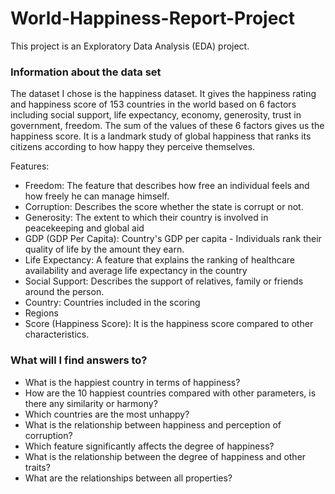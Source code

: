 # World-Happiness-Report-Project

This project is an Exploratory Data Analysis (EDA) project.

### Information about the data set

The dataset I chose is the happiness dataset. It gives the happiness rating and happiness score of 153 countries in the world based on 6 factors including social support, life expectancy, economy, generosity, trust in government, freedom. The sum of the values of these 6 factors gives us the happiness score. It is a landmark study of global happiness that ranks its citizens according to how happy they perceive themselves.

Features:

* Freedom: The feature that describes how free an individual feels and how freely he can manage himself.
* Corruption: Describes the score whether the state is corrupt or not.
* Generosity: The extent to which their country is involved in peacekeeping and global aid
* GDP (GDP Per Capita): Country's GDP per capita - Individuals rank their quality of life by the amount they earn.
* Life Expectancy: A feature that explains the ranking of healthcare availability and average life expectancy in the country
* Social Support: Describes the support of relatives, family or friends around the person.
* Country: Countries included in the scoring
* Regions
* Score (Happiness Score): It is the happiness score compared to other characteristics.

### What will I find answers to?

* What is the happiest country in terms of happiness?
* How are the 10 happiest countries compared with other parameters, is there any similarity or harmony?
* Which countries are the most unhappy?
* What is the relationship between happiness and perception of corruption?
* Which feature significantly affects the degree of happiness?
* What is the relationship between the degree of happiness and other traits?
* What are the relationships between all properties?
